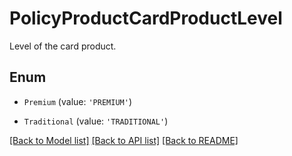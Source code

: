 # PolicyProductCardProductLevel

Level of the card product.

## Enum

* `Premium` (value: `'PREMIUM'`)

* `Traditional` (value: `'TRADITIONAL'`)

[[Back to Model list]](../README.md#documentation-for-models) [[Back to API list]](../README.md#documentation-for-api-endpoints) [[Back to README]](../README.md)
